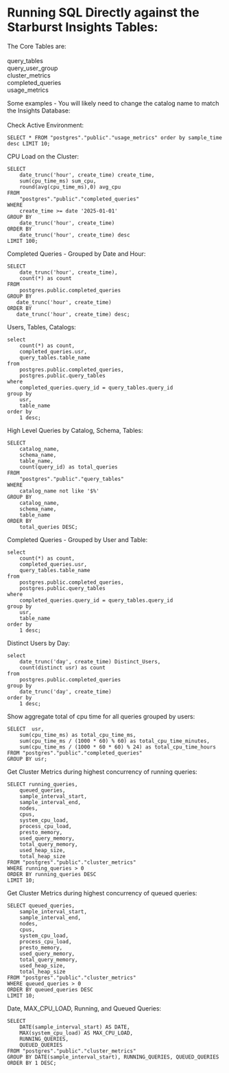 # Running SQL Directly against the Starburst Insights Tables:

The Core Tables are: </br>
</br>
            query_tables </br>
            query_user_group</br>
            cluster_metrics</br>
            completed_queries</br>
            usage_metrics</br>
  
Some examples - You will likely need to change the catalog name to match the Insights Database:</br>
</br>
Check Active Environment:</br>

    SELECT * FROM "postgres"."public"."usage_metrics" order by sample_time desc LIMIT 10;


CPU Load on the Cluster:</br>

    SELECT
        date_trunc('hour', create_time) create_time,
        sum(cpu_time_ms) sum_cpu,
        round(avg(cpu_time_ms),0) avg_cpu
    FROM
        "postgres"."public"."completed_queries"
    WHERE
        create_time >= date '2025-01-01'
    GROUP BY
        date_trunc('hour', create_time)
    ORDER BY
        date_trunc('hour', create_time) desc
    LIMIT 100;

Completed Queries - Grouped by Date and Hour:</br>

    SELECT
        date_trunc('hour', create_time),
        count(*) as count
    FROM
        postgres.public.completed_queries
    GROUP BY
       date_trunc('hour', create_time)
    ORDER BY
       date_trunc('hour', create_time) desc;
    
Users, Tables, Catalogs:</br>
    
    select
        count(*) as count,
        completed_queries.usr,
        query_tables.table_name
    from
        postgres.public.completed_queries,
        postgres.public.query_tables
    where
        completed_queries.query_id = query_tables.query_id
    group by
        usr,
        table_name
    order by
        1 desc;
    
High Level Queries by Catalog, Schema, Tables:</br>

    SELECT
        catalog_name,
        schema_name,
        table_name,
        count(query_id) as total_queries
    FROM
        "postgres"."public"."query_tables"
    WHERE
        catalog_name not like '$%'
    GROUP BY
        catalog_name,
        schema_name,
        table_name
    ORDER BY
        total_queries DESC;


 Completed Queries - Grouped by User and Table:</br>
 
    select
        count(*) as count,
        completed_queries.usr,
        query_tables.table_name
    from
        postgres.public.completed_queries,
        postgres.public.query_tables
    where
        completed_queries.query_id = query_tables.query_id
    group by
        usr,
        table_name
    order by
        1 desc;       

Distinct Users by Day:</br>
    
    select
        date_trunc('day', create_time) Distinct_Users,
        count(distinct usr) as count
    from
        postgres.public.completed_queries
    group by
        date_trunc('day', create_time)
    order by
        1 desc;

Show aggregate total of cpu time for all queries grouped by users:</br>

    SELECT  usr,
        sum(cpu_time_ms) as total_cpu_time_ms,
        sum(cpu_time_ms / (1000 * 60) % 60) as total_cpu_time_minutes,
        sum(cpu_time_ms / (1000 * 60 * 60) % 24) as total_cpu_time_hours
    FROM "postgres"."public"."completed_queries"
    GROUP BY usr;

Get Cluster Metrics during highest concurrency of running queries:</br>

    SELECT running_queries,
        queued_queries,
        sample_interval_start,
        sample_interval_end,
        nodes,
        cpus,
        system_cpu_load,
        process_cpu_load,
        presto_memory,
        used_query_memory,
        total_query_memory,
        used_heap_size,
        total_heap_size
    FROM "postgres"."public"."cluster_metrics"
    WHERE running_queries > 0
    ORDER BY running_queries DESC
    LIMIT 10;    

    
Get Cluster Metrics during highest concurrency of queued queries:</br>

    SELECT queued_queries,
        sample_interval_start,
        sample_interval_end,
        nodes,
        cpus,
        system_cpu_load,
        process_cpu_load,
        presto_memory,
        used_query_memory,
        total_query_memory,
        used_heap_size,
        total_heap_size
    FROM "postgres"."public"."cluster_metrics"
    WHERE queued_queries > 0
    ORDER BY queued_queries DESC
    LIMIT 10;
    
Date, MAX_CPU_LOAD, Running, and Queued Queries:</br>

    SELECT 
        DATE(sample_interval_start) AS DATE,
        MAX(system_cpu_load) AS MAX_CPU_LOAD, 
        RUNNING_QUERIES, 
        QUEUED_QUERIES
    FROM "postgres"."public"."cluster_metrics" 
    GROUP BY DATE(sample_interval_start), RUNNING_QUERIES, QUEUED_QUERIES
    ORDER BY 1 DESC;



